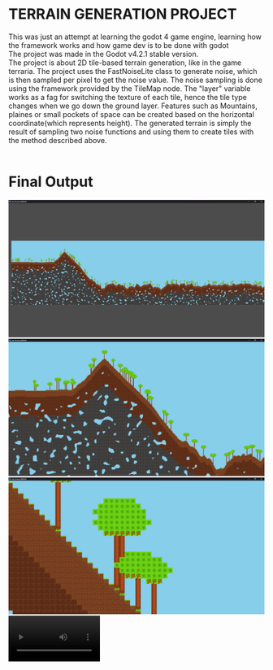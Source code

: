 <h1> TERRAIN GENERATION PROJECT </h1>
This was just an attempt at learning the godot 4 game engine, learning how the framework works and how game dev is to be done with godot 
<br>
The project was made in the Godot v4.2.1 stable version.
<br>
The project is about 2D tile-based terrain generation, like in the game terraria.
The project uses the FastNoiseLite class to generate noise, which is then sampled per pixel to get the noise value. The noise sampling is done using the framework provided by the TileMap node.
The "layer" variable works as a fag for switching the texture of each tile, hence the tile type changes when we go down the ground layer. Features such as Mountains, plaines or small pockets of space can be created based on the horizontal coordinate(which represents height). The generated terrain is simply the result of sampling two noise functions and using them to create tiles with the method described above.
<br>
<br>
<h1>Final Output</h1>
<img src="/ProjectOutput/TerainFull.png">
<img src="/ProjectOutput/TerrainMountainCloseup.png">
<img src="/ProjectOutput/TerrainCloseup.png">
<!-- <video src="/ProjectOutput/TestRun.mp4" > -->
<!-- <video>
  <source src="/ProjectOutput/TestRun.mp4" type="video/mp4">
</video> -->
<!-- ![TestRun](/ProjectOutput/TestRun.mp4) -->
<video src='/ProjectOutput/TestRun.mp4' width=180 />

